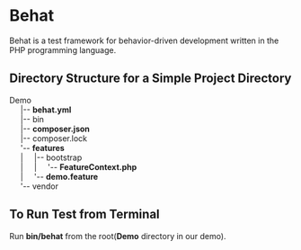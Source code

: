 # Behat
Behat is a test framework for behavior-driven development written in the PHP programming language.

## Directory Structure for a Simple Project Directory
Demo<br>
&nbsp;&nbsp;&nbsp;&nbsp;&nbsp;|-- __behat.yml__<br>
&nbsp;&nbsp;&nbsp;&nbsp;&nbsp;|-- bin<br>
&nbsp;&nbsp;&nbsp;&nbsp;&nbsp;|-- __composer.json__<br>
&nbsp;&nbsp;&nbsp;&nbsp;&nbsp;|-- composer.lock<br>
&nbsp;&nbsp;&nbsp;&nbsp;&nbsp;'-- __features__<br>
&nbsp;&nbsp;&nbsp;&nbsp;&nbsp;|&nbsp;&nbsp;&nbsp;&nbsp;&nbsp;|-- bootstrap<br>
&nbsp;&nbsp;&nbsp;&nbsp;&nbsp;|&nbsp;&nbsp;&nbsp;&nbsp;&nbsp;|&nbsp;&nbsp;&nbsp;&nbsp;&nbsp;'-- __FeatureContext.php__<br>
&nbsp;&nbsp;&nbsp;&nbsp;&nbsp;|&nbsp;&nbsp;&nbsp;&nbsp;&nbsp;'-- __demo.feature__<br>
&nbsp;&nbsp;&nbsp;&nbsp;&nbsp;'-- vendor<br>

## To Run Test from Terminal
Run __bin/behat__ from the root(__Demo__ directory in our demo).
